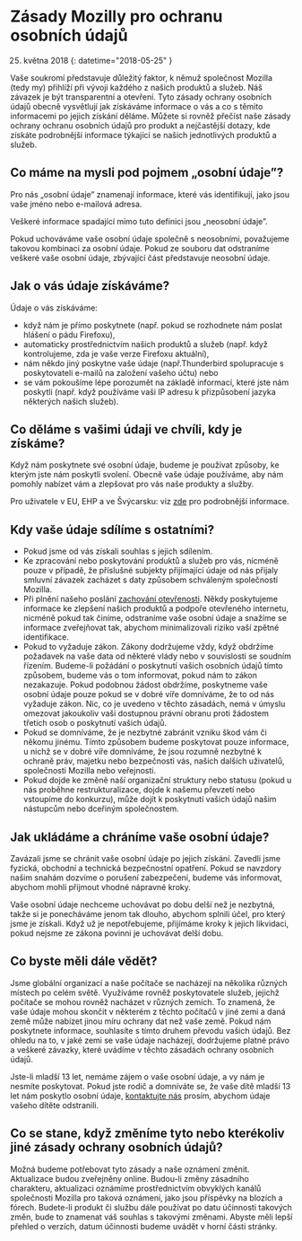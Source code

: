 ﻿# Zásady Mozilly pro ochranu osobních údajů

25. května 2018
{: datetime="2018-05-25" }

Vaše soukromí představuje důležitý faktor, k němuž společnost Mozilla (tedy my) přihlíží při vývoji každého z našich produktů a služeb. Náš závazek je být transparentní a otevření. Tyto zásady ochrany osobních údajů obecně vysvětlují jak získáváme informace o vás a co s těmito informacemi po jejich získání děláme. Můžete si rovněž přečíst naše zásady ochrany ochranu osobních údajů pro produkt a nejčastější dotazy, kde získáte podrobnější informace týkající se našich jednotlivých produktů a služeb.

## Co máme na mysli pod pojmem „osobní údaje”?

Pro nás „osobní údaje” znamenají informace, které vás identifikují, jako jsou vaše jméno nebo e-mailová adresa.

Veškeré informace spadající mimo tuto definici jsou „neosobní údaje”.

Pokud uchováváme vaše osobní údaje společně s neosobními, považujeme takovou kombinaci za osobní údaje. Pokud ze souboru dat odstraníme veškeré vaše osobní údaje, zbývající část představuje neosobní údaje.

## Jak o vás údaje získáváme?

Údaje o vás získáváme:

* když nám je přímo poskytnete (např. pokud se rozhodnete nám poslat hlášení o pádu Firefoxu),
* automaticky prostřednictvím našich produktů a služeb (např. když kontrolujeme, zda je vaše verze Firefoxu aktuální),
* nám někdo jiný poskytne vaše údaje (např.Thunderbird spolupracuje s poskytovateli e-mailů na založení vašeho účtu) nebo
* se vám pokoušíme lépe porozumět na základě informací, které jste nám poskytli (např. když používáme vaši IP adresu k přizpůsobení jazyka některých našich služeb).

## Co děláme s vašimi údaji ve chvíli, kdy je získáme?

Když nám poskytnete své osobní údaje, budeme je používat způsoby, ke kterým jste nám poskytli svolení. Obecně vaše údaje používáme, aby nám pomohly nabízet vám a zlepšovat pro vás naše produkty a služby.

Pro uživatele v EU,  EHP a ve Švýcarsku: viz [zde](https://support.mozilla.org/kb/information-eu-eea-and-swiss-users) pro podrobnější informace.

## Kdy vaše údaje sdílíme s ostatními?

* Pokud jsme od vás získali souhlas s jejich sdílením.
* Ke zpracování nebo poskytování produktů a služeb pro vás, nicméně pouze v případě, že příslušné subjekty přijímající údaje od nás přijaly smluvní závazek zacházet s daty způsobem schváleným společností Mozilla.
* Při plnění našeho poslání [zachování otevřenosti](https://www.mozilla.org/about/manifesto/). Někdy poskytujeme informace ke zlepšení našich produktů a podpoře otevřeného internetu, nicméně pokud tak činíme, odstraníme vaše osobní údaje a snažíme se informace zveřejňovat tak, abychom minimalizovali riziko vaší zpětné identifikace.
* Pokud to vyžaduje zákon. Zákony dodržujeme vždy, když obdržíme požadavek na vaše data od některé vlády nebo v souvislosti se soudním řízením. Budeme-li požádání o poskytnutí vašich osobních údajů tímto způsobem, budeme vás o tom informovat, pokud nám to zákon nezakazuje. Pokud podobnou žádost obdržíme, poskytneme vaše osobní údaje pouze pokud se v dobré víře domníváme, že to od nás vyžaduje zákon. Nic, co je uvedeno v těchto zásadách, nemá v úmyslu omezovat jakoukoliv vaši dostupnou právní obranu proti žádostem třetích osob o poskytnutí vašich údajů.
* Pokud se domníváme, že je nezbytné zabránit vzniku škod vám či někomu jinému. Tímto způsobem budeme poskytovat pouze informace, u nichž se v dobré víře domníváme, že jsou rozumně nezbytné k ochraně práv, majetku nebo bezpečnosti vás, našich dalších uživatelů, společnosti Mozilla nebo veřejnosti.
* Pokud dojde ke změně naší organizační struktury nebo statusu (pokud u nás proběhne restrukturalizace, dojde k našemu převzetí nebo vstoupíme do konkurzu), může dojít k poskytnutí vašich údajů našim nástupcům nebo dceřiným společnostem.

## Jak ukládáme a chráníme vaše osobní údaje?

Zavázali jsme se chránit vaše osobní údaje po jejich získání. Zavedli jsme fyzická, obchodní a technická bezpečnostní opatření. Pokud se navzdory našim snahám dozvíme o porušení zabezpečení, budeme vás informovat, abychom mohli přijmout vhodné nápravné kroky.

Vaše osobní údaje nechceme uchovávat po dobu delší než je nezbytná, takže si je ponecháváme jenom tak dlouho, abychom splnili účel, pro který jsme je získali. Když už je nepotřebujeme, přijímáme kroky k jejich likvidaci, pokud nejsme ze zákona povinni je uchovávat delší dobu.

## Co byste měli dále vědět?

Jsme globální organizací a naše počítače se nacházejí na několika různých místech po celém světě. Využíváme rovněž poskytovatele služeb, jejichž počítače se mohou rovněž nacházet v různých zemích. To znamená, že vaše údaje mohou skončit v některém z těchto počítačů v jiné zemi a daná země může nabízet jinou míru ochrany dat než vaše země. Pokud nám poskytnete informace, souhlasíte s tímto druhem převodu vašich údajů. Bez ohledu na to, v jaké zemi se vaše údaje nacházejí, dodržujeme platné právo a veškeré závazky, které uvádíme v těchto zásadách ochrany osobních údajů.

Jste-li mladší 13 let, nemáme zájem o vaše osobní údaje, a vy nám je nesmíte poskytovat. Pokud jste rodič a domníváte se, že vaše dítě mladší 13 let nám poskytlo osobní údaje, [kontaktujte nás](https://www.mozilla.org/privacy/#contact) prosím, abychom údaje vašeho dítěte odstranili.

## Co se stane, když změníme tyto nebo kterékoliv jiné zásady ochrany osobních údajů?

Možná budeme potřebovat tyto zásady a naše oznámení změnit. Aktualizace budou zveřejněny online. Budou-li změny zásadního charakteru, aktualizaci oznámíme prostřednictvím obvyklých kanálů společnosti Mozilla pro taková oznámení, jako jsou příspěvky na blozích a fórech. Budete-li produkt či službu dále používat po datu účinnosti takových změn, bude to znamenat váš souhlas s takovými změnami. Abyste měli lepší přehled o verzích, datum účinnosti budeme uvádět v horní části stránky.
